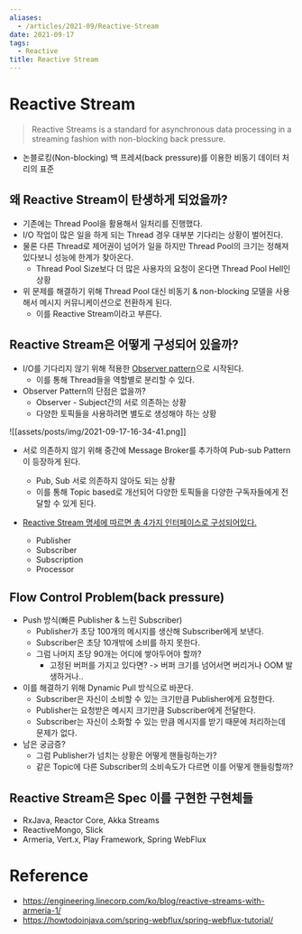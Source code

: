 ```yaml
---
aliases:
  - /articles/2021-09/Reactive-Stream
date: 2021-09-17
tags:
  - Reactive
title: Reactive Stream
---
```

# Reactive Stream
> Reactive Streams is a standard for asynchronous data processing in a streaming fashion with non-blocking back pressure.
- 논블로킹(Non-blocking) 백 프레셔(back pressure)를 이용한 비동기 데이터 처리의 표준

## 왜 Reactive Stream이 탄생하게 되었을까?
- 기존에는 Thread Pool을 활용해서 일처리를 진행했다.
- I/O 작업이 많은 일을 하게 되는 Thread 경우 대부분 기다리는 상황이 벌어진다.
- 물론 다른 Thread로 제어권이 넘어가 일을 하지만 Thread Pool의 크기는 정해져 있다보니 성능에 한계가 찾아온다.
	- Thread Pool Size보다 더 많은 사용자의 요청이 온다면 Thread Pool Hell인 상황
- 위 문제를 해결하기 위해 Thread Pool 대신 비동기 & non-blocking 모델을 사용해서 메시지 커뮤니케이션으로 전환하게 된다.
	- 이를 Reactive Stream이라고 부른다.

## Reactive Stream은 어떻게 구성되어 있을까?
- I/O를 기다리지 않기 위해 적용한 [Observer pattern](https://johngrib.github.io/wiki/observer-pattern/)으로 시작된다.
	- 이를 통해 Thread들을 역할별로 분리할 수 있다.
- Observer Pattern의 단점은 없을까?
	- Observer - Subject간의 서로 의존하는 상황
	- 다양한 토픽들을 사용하려면 별도로 생성해야 하는 상황
	
![[assets/posts/img/2021-09-17-16-34-41.png]]

- 서로 의존하지 않기 위해 중간에 Message Broker를 추가하여 Pub-sub Pattern이 등장하게 된다.
	- Pub, Sub 서로 의존하지 않아도 되는 상황
	- 이를 통해 Topic based로 개선되어 다양한 토픽들을 다양한 구독자들에게 전달할 수 있게 된다.

- [Reactive Stream 명세에 따르면 총 4가지 인터페이스로 구성되어있다.](https://github.com/reactive-streams/reactive-streams-jvm)
	- Publisher
	- Subscriber
	- Subscription
	- Processor

## Flow Control Problem(back pressure)
- Push 방식(빠른 Publisher & 느린 Subscriber)
	- Publisher가 초당 100개의 메시지를 생산해 Subscriber에게 보낸다.
	- Subscriber은 초당 10개밖에 소비를 하지 못한다.
	- 그럼 나머지 초당 90개는 어디에 쌓아두어야 할까?
		- 고정된 버퍼를 가지고 있다면? -> 버퍼 크기를 넘어서면 버리거나 OOM 발생하거나..
- 이를 해결하기 위해 Dynamic Pull 방식으로 바꾼다.
	- Subscriber은 자신이 소비할 수 있는 크기만큼 Publisher에게 요청한다.
	- Publisher는 요청받은 메시지 크기만큼 Subscriber에게 전달한다.
	- Subscriber는 자신이 소화할 수 있는 만큼 메시지를 받기 때문에 처리하는데 문제가 없다.
- 남은 궁금증?
	- 그럼 Publisher가 넘치는 상황은 어떻게 핸들링하는가?
	- 같은 Topic에 다른 Subscriber의 소비속도가 다르면 이를 어떻게 핸들링할까?

## Reactive Stream은 Spec 이를 구현한 구현체들
- RxJava, Reactor Core, Akka Streams
- ReactiveMongo, Slick
- Armeria, Vert.x, Play Framework, Spring WebFlux


# Reference
- <https://engineering.linecorp.com/ko/blog/reactive-streams-with-armeria-1/>
- <https://howtodoinjava.com/spring-webflux/spring-webflux-tutorial/>
